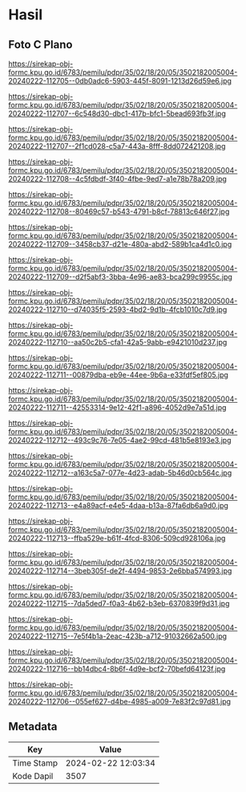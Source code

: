 # Hasil

## Foto C Plano

https://sirekap-obj-formc.kpu.go.id/6783/pemilu/pdpr/35/02/18/20/05/3502182005004-20240222-112705--0db0adc6-5903-445f-8091-1213d26d59e6.jpg

https://sirekap-obj-formc.kpu.go.id/6783/pemilu/pdpr/35/02/18/20/05/3502182005004-20240222-112707--6c548d30-dbc1-417b-bfc1-5bead693fb3f.jpg

https://sirekap-obj-formc.kpu.go.id/6783/pemilu/pdpr/35/02/18/20/05/3502182005004-20240222-112707--2f1cd028-c5a7-443a-8fff-8dd072421208.jpg

https://sirekap-obj-formc.kpu.go.id/6783/pemilu/pdpr/35/02/18/20/05/3502182005004-20240222-112708--4c5fdbdf-3f40-4fbe-9ed7-a1e78b78a209.jpg

https://sirekap-obj-formc.kpu.go.id/6783/pemilu/pdpr/35/02/18/20/05/3502182005004-20240222-112708--80469c57-b543-4791-b8cf-78813c646f27.jpg

https://sirekap-obj-formc.kpu.go.id/6783/pemilu/pdpr/35/02/18/20/05/3502182005004-20240222-112709--3458cb37-d21e-480a-abd2-589b1ca4d1c0.jpg

https://sirekap-obj-formc.kpu.go.id/6783/pemilu/pdpr/35/02/18/20/05/3502182005004-20240222-112709--d2f5abf3-3bba-4e96-ae83-bca299c9955c.jpg

https://sirekap-obj-formc.kpu.go.id/6783/pemilu/pdpr/35/02/18/20/05/3502182005004-20240222-112710--d74035f5-2593-4bd2-9d1b-4fcb1010c7d9.jpg

https://sirekap-obj-formc.kpu.go.id/6783/pemilu/pdpr/35/02/18/20/05/3502182005004-20240222-112710--aa50c2b5-cfa1-42a5-9abb-e9421010d237.jpg

https://sirekap-obj-formc.kpu.go.id/6783/pemilu/pdpr/35/02/18/20/05/3502182005004-20240222-112711--00879dba-eb9e-44ee-9b6a-e33fdf5ef805.jpg

https://sirekap-obj-formc.kpu.go.id/6783/pemilu/pdpr/35/02/18/20/05/3502182005004-20240222-112711--42553314-9e12-42f1-a896-4052d9e7a51d.jpg

https://sirekap-obj-formc.kpu.go.id/6783/pemilu/pdpr/35/02/18/20/05/3502182005004-20240222-112712--493c9c76-7e05-4ae2-99cd-481b5e8193e3.jpg

https://sirekap-obj-formc.kpu.go.id/6783/pemilu/pdpr/35/02/18/20/05/3502182005004-20240222-112712--a163c5a7-077e-4d23-adab-5b46d0cb564c.jpg

https://sirekap-obj-formc.kpu.go.id/6783/pemilu/pdpr/35/02/18/20/05/3502182005004-20240222-112713--e4a89acf-e4e5-4daa-b13a-87fa6db6a9d0.jpg

https://sirekap-obj-formc.kpu.go.id/6783/pemilu/pdpr/35/02/18/20/05/3502182005004-20240222-112713--ffba529e-b61f-4fcd-8306-509cd928106a.jpg

https://sirekap-obj-formc.kpu.go.id/6783/pemilu/pdpr/35/02/18/20/05/3502182005004-20240222-112714--3beb305f-de2f-4494-9853-2e6bba574993.jpg

https://sirekap-obj-formc.kpu.go.id/6783/pemilu/pdpr/35/02/18/20/05/3502182005004-20240222-112715--7da5ded7-f0a3-4b62-b3eb-6370839f9d31.jpg

https://sirekap-obj-formc.kpu.go.id/6783/pemilu/pdpr/35/02/18/20/05/3502182005004-20240222-112715--7e5f4b1a-2eac-423b-a712-91032662a500.jpg

https://sirekap-obj-formc.kpu.go.id/6783/pemilu/pdpr/35/02/18/20/05/3502182005004-20240222-112716--bb14dbc4-8b6f-4d9e-bcf2-70befd64123f.jpg

https://sirekap-obj-formc.kpu.go.id/6783/pemilu/pdpr/35/02/18/20/05/3502182005004-20240222-112706--055ef627-d4be-4985-a009-7e83f2c97d81.jpg


## Metadata

| Key        | Value               |
| ---------- | ------------------- |
| Time Stamp | 2024-02-22 12:03:34 |
| Kode Dapil | 3507                |



